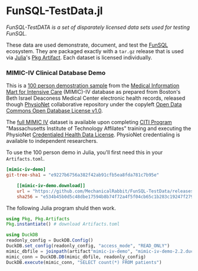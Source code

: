# FunSQL-TestData.jl

*FunSQL-TestDATA is a set of disparately licensed data sets used for testing FunSQL.*

[mimic-iv-full]: https://physionet.org/content/mimiciv/
[mimic-iv-demo]: https://physionet.org/content/mimic-iv-demo/
[odbl-1.0]: https://physionet.org/content/mimic-iv-demo/view-license/2.2/
[physionet]: https://physionet.org/content/?topic=MIMIC+IV
[funsql]: https://github.com/MechanicalRabbit/FunSQL.jl
[artifact]: https://pkgdocs.julialang.org/v1/artifacts/
[julia]: https://julialang.org/
[mimic]: https://mimic.mit.edu/
[citi]:  https://physionet.org/about/citi-course/
[cred]: https://physionet.org/credential-application/
[pchdl]: https://physionet.org/content/mimiciv/view-license/3.1/

These data are used demonstrate, document, and test the [FunSQL][funsql]
ecosystem. They are packaged exactly with a `tar.gz` release that is
used via [Julia][julia]'s [Pkg Artifact][artifact]. Each dataset is
licensed individually.

### MIMIC-IV Clinical Database Demo

This is a [100 person demostration sample][mimic-iv-demo] from the [Medical
Information Mart for Intensive Care][mimic] (MIMIC)-IV database as prepared
from Boston's Beth Israel Deaconess Medical Center electronic health
records, released though [PhysioNet][physionet] collaborative repository
under the copyleft [Open Data Commons Open Database License v1.0][odbl-1.0].

The [full MIMIC IV][mimic-iv-full] dataset is available upon completing
[CITI Program][citi] "Massachusetts Institute of Technology Affilates" training
and executing the PhysioNet [Credentialed Health Data License][pchdl].
PhysioNet credentialing is available to independent researchers.

To use the 100 person demo in Julia, you'll first need this in your
`Artifacts.toml`.

```toml
[mimic-iv-demo]
git-tree-sha1 = "e9227b6756a382f42ab91cfb5ea8fda781c7b95e"

    [[mimic-iv-demo.download]]
    url = "https://github.com/MechanicalRabbit/FunSQL-TestData/releases/download/20250504/mimic-iv-demo-2.2.duckdb.tgz"
    sha256 = "e534b45b0d5c48dbe17594b8b74f72a4f5f04cb65c1b283c19247f2792e98c94"
```

The following Julia program shuld then work.

```julia
using Pkg, Pkg.Artifacts
Pkg.instantiate() # download Artifacts.toml

using DuckDB
readonly_config = DuckDB.Config()
DuckDB.set_config(readonly_config, "access_mode", "READ_ONLY")
mimic_dbfile = joinpath(artifact"mimic-iv-demo", "mimic-iv-demo-2.2.duckdb")
mimic_conn = DuckDB.DB(mimic_dbfile, readonly_config)
DuckDB.execute(mimic_conn, "SELECT count(*) FROM patients")
```

